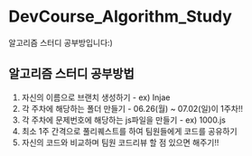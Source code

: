 # DevCourse_Algorithm_Study
알고리즘 스터디 공부방입니다:)

## 알고리즘 스터디 공부방법
1. 자신의 이름으로 브랜치 생성하기 - ex) Injae
2. 각 주차에 해당하는 폴더 만들기 - 06.26(월) ~ 07.02(일)이 1주차!!
3. 각 주차에 문제번호에 해당하는 js파일을 만들기 - ex) 1000.js
4. 최소 1주 간격으로 풀리퀘스트를 하여 팀원들에게 코드를 공유하기
5. 자신의 코드와 비교하며 팀원 코드리뷰 할 점 있으면 해주기!!
   
